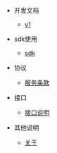 - 开发文档

  - [v1](v1.md)

- sdk使用
  
  - [sdk](sdk.md)
 
- 协议

  - [服务条款](service.md)

- 接口

  - [接口说明](api.md) 

- 其他说明

  - [关于](about.md)
